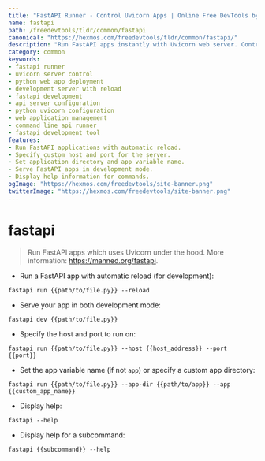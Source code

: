 ```yaml
---
title: "FastAPI Runner - Control Uvicorn Apps | Online Free DevTools by Hexmos"
name: fastapi
path: /freedevtools/tldr/common/fastapi
canonical: "https://hexmos.com/freedevtools/tldr/common/fastapi/"
description: "Run FastAPI apps instantly with Uvicorn web server. Control host, port, and app directory for development and production. Free online tool, no registration required."
category: common
keywords:
- fastapi runner
- uvicorn server control
- python web app deployment
- development server with reload
- fastapi development
- api server configuration
- python uvicorn configuration
- web application management
- command line api runner
- fastapi development tool
features:
- Run FastAPI applications with automatic reload.
- Specify custom host and port for the server.
- Set application directory and app variable name.
- Serve FastAPI apps in development mode.
- Display help information for commands.
ogImage: "https://hexmos.com/freedevtools/site-banner.png"
twitterImage: "https://hexmos.com/freedevtools/site-banner.png"
---
```


# fastapi

> Run FastAPI apps which uses Uvicorn under the hood.
> More information: <https://manned.org/fastapi>.

- Run a FastAPI app with automatic reload (for development):

`fastapi run {{path/to/file.py}} --reload`

- Serve your app in both development mode:

`fastapi dev {{path/to/file.py}}`

- Specify the host and port to run on:

`fastapi run {{path/to/file.py}} --host {{host_address}} --port {{port}}`

- Set the app variable name (if not `app`) or specify a custom app directory:

`fastapi run {{path/to/file.py}} --app-dir {{path/to/app}} --app {{custom_app_name}}`

- Display help:

`fastapi --help`

- Display help for a subcommand:

`fastapi {{subcommand}} --help`
